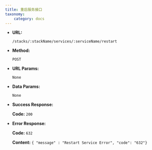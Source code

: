 ```yaml
---
title: 重启服务接口
taxonomy:
    category: docs
---
```


* **URL:**

    `/stacks/:stackName/services/:serviceName/restart`

* **Method:**

    `POST`

* **URL Params:**

    `None`

* **Data Params:**

    `None`

* **Success Response:**

	**Code:** `200`

* **Error Response:**

	**Code:** `632`
  	
  	**Content:** `{ "message" : "Restart Service Error", "code": "632"}`